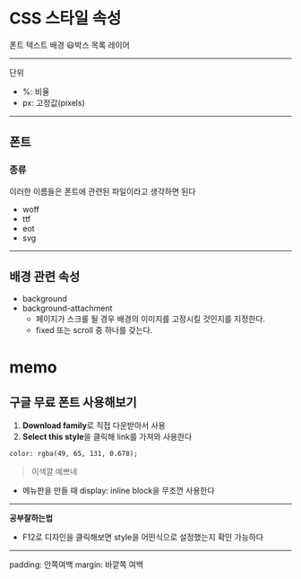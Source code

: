 # CSS 스타일 속성

폰트
텍스트
배경
😃박스
목록
레이어

---

단위

- %: 비율
- px: 고정값(pixels)

---

## 폰트

### 종류

이러한 이름들은 폰트에 관련된 파일이라고 생각하면 된다

- woff
- ttf
- eot
- svg

---

## 배경 관련 속성

- background
- background-attachment
  - 페이지가 스크롤 될 경우 배경의 이미지를 고정시킬 것인지를 지정한다.
  - fixed 또는 scroll 중 하나를 갖는다.

# memo

## 구글 무료 폰트 사용해보기

1. **Download family**로 직접 다운받아서 사용
2. **Select this style**을 클릭해 link를 가져와 사용한다

`color: rgba(49, 65, 131, 0.678);`

> 이색깔 예쁘네

- 메뉴판을 만들 때 display: inline block을 무조껀 사용한다

---

**공부잘하는법**

- F12로 디자인을 클릭해보면 style을 어떤식으로 설정했는지 확인 가능하다

---

padding: 안쪽여백
margin: 바깥쪽 여백
